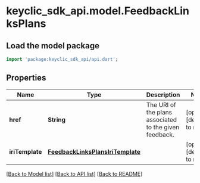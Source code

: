 # keyclic_sdk_api.model.FeedbackLinksPlans

## Load the model package
```dart
import 'package:keyclic_sdk_api/api.dart';
```

## Properties
Name | Type | Description | Notes
------------ | ------------- | ------------- | -------------
**href** | **String** | The URI of the plans associated to the given feedback. | [optional] [default to null]
**iriTemplate** | [**FeedbackLinksPlansIriTemplate**](FeedbackLinksPlansIriTemplate.md) |  | [optional] [default to null]

[[Back to Model list]](../README.md#documentation-for-models) [[Back to API list]](../README.md#documentation-for-api-endpoints) [[Back to README]](../README.md)


